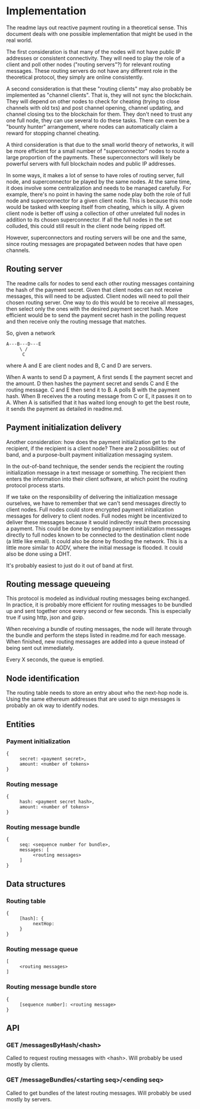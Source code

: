 # Implementation

The readme lays out reactive payment routing in a theoretical sense. This document deals with one possible implementation that might be used in the real world.

The first consideration is that many of the nodes will not have public IP addresses or consistent connectivity. They will need to play the role of a client and poll other nodes ("routing servers"?) for relevant routing messages. These routing servers do not have any different role in the theoretical protocol, they simply are online consistently.

A second consideration is that these "routing clients" may also probably be implemented as "channel clients". That is, they will not sync the blockchain. They will depend on other nodes to check for cheating (trying to close channels with old txs) and post channel opening, channel updating, and channel closing txs to the blockchain for them. They don't need to trust any one full node, they can use several to do these tasks. There can even be a "bounty hunter" arrangement, where nodes can automatically claim a reward for stopping channel cheating.

A third consideration is that due to the small world theory of networks, it will be more efficient for a small number of "superconnector" nodes to route a large proportion of the payments. These superconnectors will likely be powerful servers with full blockchain nodes and public IP addresses.

In some ways, it makes a lot of sense to have roles of routing server, full node, and superconnector be played by the same nodes. At the same time, it does involve some centralization and needs to be managed carefully. For example, there's no point in having the same node play both the role of full node and superconnector for a given client node. This is because this node would be tasked with keeping itself from cheating, which is silly. A given client node is better off using a collection of other unrelated full nodes in addition to its chosen superconnector. If all the full nodes in the set colluded, this could still result in the client node being ripped off.

However, superconnectors and routing servers will be one and the same, since routing messages are propagated between nodes that have open channels.

## Routing server

The readme calls for nodes to send each other routing messages containing the hash of the payment secret. Given that client nodes can not receive messages, this will need to be adjusted. Client nodes will need to poll their chosen routing server. One way to do this would be to receive all messages, then select only the ones with the desired payment secret hash. More efficient would be to send the payment secret hash in the polling request and then receive only the routing message that matches.

So, given a network

```
A---B---D---E
     \ /
      C
```

where A and E are client nodes and B, C and D are servers.

When A wants to send D a payment, A first sends E the payment secret and the amount. D then hashes the payment secret and sends C and E the routing message. C and E then send it to B. A polls B with the payment hash. When B receives the a routing message from C or E, it passes it on to A. When A is satisified that it has waited long enough to get the best route, it sends the payment as detailed in readme.md.

## Payment initialization delivery

Another consideration: how does the payment initialization get to the recipient, if the recipient is a client node? There are 2 possibilities: out of band, and a purpose-built payment initialization messaging system.

In the out-of-band technique, the sender sends the recipient the routing initialization message in a text message or something. The recipient then enters the information into their client software, at which point the routing protocol process starts. 

If we take on the responsibility of delivering the initialization message ourselves, we have to remember that we can't send messages directly to client nodes. Full nodes could store encrypted payment initialization messages for delivery to client nodes. Full nodes might be incentivized to deliver these messages because it would indirectly result them processing a payment. This could be done by sending payment initialization messages directly to full nodes known to be connected to the destination client node (a little like email). It could also be done by flooding the network. This is a little more similar to AODV, where the initial message is flooded. It could also be done using a DHT. 

It's probably easiest to just do it out of band at first.

## Routing message queueing 

This protocol is modeled as individual routing messages being exchanged. In practice, it is probably more efficient for routing messages to be bundled up and sent together once every second or few seconds. This is especially true if using http, json and gzip.

When receiving a bundle of routing messages, the node will iterate through the bundle and perform the steps listed in readme.md for each message. When finished, new routing messages are added into a queue instead of being sent out immediately.

Every X seconds, the queue is emptied.

## Node identification

The routing table needs to store an entry about who the next-hop node is. Using the same ethereum addresses that are used to sign messages is probably an ok way to identify nodes.

## Entities

### Payment initialization
```
{
     secret: <payment secret>,
     amount: <number of tokens>
}
```

### Routing message
```
{
     hash: <payment secret hash>,
     amount: <number of tokens>
}
```

### Routing message bundle
```
{
     seq: <sequence number for bundle>,
     messages: [
          <routing messages>
     ]
}
```

## Data structures

### Routing table
```
{
     [hash]: {
          nextHop: 
     }
}
```

### Routing message queue
```
[
     <routing messages>
]
```

### Routing message bundle store
```
{
     [sequence number]: <routing message>
}
```

## API

### GET /messagesByHash/\<hash\>

Called to request routing messages with \<hash\>. Will probably be used mostly by clients.

### GET /messageBundles/\<starting seq\>/\<ending seq\>

Called to get bundles of the latest routing messages. Will probably be used mostly by servers.
